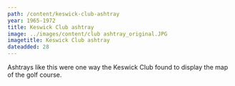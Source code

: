 ```yaml
---
path: /content/keswick-club-ashtray
year: 1965-1972
title: Keswick Club ashtray
image: ../images/content/club ashtray_original.JPG
imagetitle: Keswick Club ashtray
dateadded: 28
---
```


Ashtrays like this were one way the Keswick Club found to display the map of the golf course.